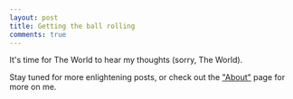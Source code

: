 ```yaml
---
layout: post
title: Getting the ball rolling
comments: true
---
```


It's time for The World to hear my thoughts (sorry, The World).

Stay tuned for more enlightening posts, or check out the ["About"](/about) page for more on  me.
